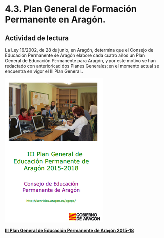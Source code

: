 # 4.3. Plan General de Formación Permanente en Aragón.

## Actividad de lectura

La Ley 16/2002, de 28 de junio, en Aragón, determina que el Consejo de Educación Permanente de Aragón elabore cada cuatro años un Plan General de Educación Permanente para Aragón, y por este motivo se han redactado con anterioridad dos Planes Generales; en el momento actual se encuentra en vigor el III Plan General..

![](img/Epa.png)

[**III Plan General de Educación Permanente de Aragón 2015-18**](http://www.educaragon.org/files/III_Plan_General_Educacion_Permanente_Aragon.pdf)

